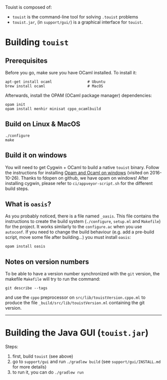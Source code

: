 Touist is composed of:
- `touist` is the command-line tool for solving `.touist` problems
- `touist.jar`, (in `support/gui/`) is a graphical interface for `touist`.

Building `touist`
=================

## Prerequisites
Before you go, make sure you have OCaml installed. To install it:

    apt-get install ocaml                # Ubuntu
    brew install ocaml                   # MacOS

Afterwards, install the OPAM (OCaml package manager) dependencies:

    opam init
    opam install menhir minisat cppo_ocamlbuild

## Build on Linux & MacOS

    ./configure
    make

## Build it on windows

You will need to get Cygwin + OCaml to build a native `touist` binary. Follow
the instructions for installing [Opam and Ocaml on
windows](http://fdopen.github.io/opam-repository-mingw/installation/)
(visited on 2016-10-26). Thanks to fdopen on github, we have opam on
windows! After installing cygwin, please refer to `ci/appveyor-script.sh`
for the different build steps.

## What is `oasis`?

As you probably noticed, there is a file named `_oasis`. This file contains
the instructions to create the build system (`./configure`, `setup.ml` and
`Makefile`) for the project. It works similarly to the `configure.ac` when
you use `autoconf`. If you need to change the build behaviour (e.g. add a
pre-build script, move some file after building...) you must install
`oasis`:

    opam install oasis

## Notes on version numbers

To be able to have a version number synchronized with the `git` version,
the makefile `Makefile` will try to run the command:

	git describe --tags

and use the `cppo` preprocessor on `src/lib/touistVersion.cppo.ml` to produce the
file `_build/src/lib/touistVersion.ml` containing the git version.

----------

Building the Java GUI (`touist.jar`)
===================================

Steps:

1. first, build `touist` (see above)
2. go to `support/gui` and run `./gradlew build`
   (see `support/gui/INSTALL.md` for more details)
3. to run it, you can do `./gradlew run`
